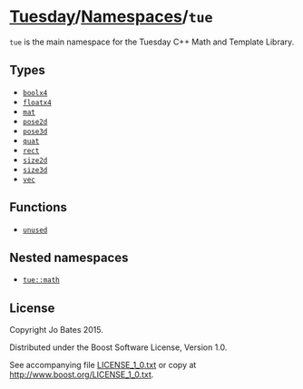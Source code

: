 [Tuesday](../../README.md)/[Namespaces](../namespaces.md)/`tue`
===============================================================
`tue` is the main namespace for the Tuesday C++ Math and Template Library.

Types
-----
- [`boolx4`](../types/boolx4.md)
- [`floatx4`](../types/floatx4.md)
- [`mat`](../headers/mat.md)
- [`pose2d`](../headers/pose2d.md)
- [`pose3d`](../headers/pose3d.md)
- [`quat`](../headers/quat.md)
- [`rect`](../headers/rect.md)
- [`size2d`](../headers/size2d.md)
- [`size3d`](../headers/size3d.md)
- [`vec`](../headers/vec.md)

Functions
---------
- [`unused`](../headers/unused.md)

Nested namespaces
-----------------
- [`tue::math`](tue/math.md)

License
-------
Copyright Jo Bates 2015.

Distributed under the Boost Software License, Version 1.0.

See accompanying file [LICENSE_1_0.txt](../../LICENSE_1_0.txt) or copy at
http://www.boost.org/LICENSE_1_0.txt.

